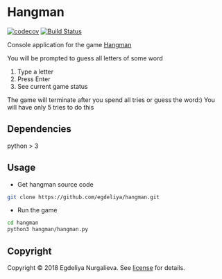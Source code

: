# Hangman

[![codecov](https://codecov.io/gh/egdeliya/hangman/branch/master/graph/badge.svg)](https://codecov.io/gh/egdeliya/hangman)
[![Build Status](https://travis-ci.org/egdeliya/hangman.svg?branch=master)](https://travis-ci.org/egdeliya/hangman)

Console application for the game [Hangman]

You will be prompted to guess all letters of some word

1. Type a letter
2. Press Enter
3. See current game status

The game will terminate after you spend all tries or guess the word:) 
You will have only 5 tries to do this

## Dependencies 

python > 3

## Usage  

* Get hangman source code

```bash
git clone https://github.com/egdeliya/hangman.git
```
 
* Run the game

```bash
cd hangman
python3 hangman/hangman.py
```

## Copyright

Copyright © 2018 Egdeliya Nurgalieva. See [license] for details.

[Hangman]: https://https://en.wikipedia.org/wiki/Hangman_(game)
[license]: LICENSE